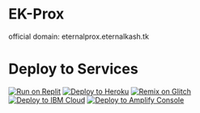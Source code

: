 # EK-Prox
official domain: eternalprox.eternalkash.tk
# Deploy to Services
<a target="_blank" href="https://replit.com/github/EternalKash-Coding/EK-Proxy"><img alt="Run on Replit" src="https://raw.githubusercontent.com/BinBashBanana/deploy-buttons/master/buttons/remade/replit.svg"></a>
<a target="_blank" href="https://heroku.com/deploy/?template=https://github.com/EternalKash-Coding/EK-Proxy"><img alt="Deploy to Heroku" src="https://raw.githubusercontent.com/BinBashBanana/deploy-buttons/master/buttons/remade/heroku.svg"></a>
<a target="_blank" href="https://glitch.com/edit/#!/import/github/EternalKAsh-Coding/EK-Proxy"><img alt="Remix on Glitch" src="https://raw.githubusercontent.com/BinBashBanana/deploy-buttons/master/buttons/remade/glitch.svg"></a>
<a target="_blank" href="https://cloud.ibm.com/devops/setup/deploy?repository=https://github.com/EternalKash-Coding/EK-Proxy"><img alt="Deploy to IBM Cloud" src="https://raw.githubusercontent.com/BinBashBanana/deploy-buttons/master/buttons/remade/ibmcloud.svg"></a>
<a target="_blank" href="https://console.aws.amazon.com/amplify/home#/deploy?repo=https://github.com/EternalKash-Coding/EK-Proxy"><img alt="Deploy to Amplify Console" src="https://raw.githubusercontent.com/BinBashBanana/deploy-buttons/master/buttons/remade/amplifyconsole.svg"></a>
